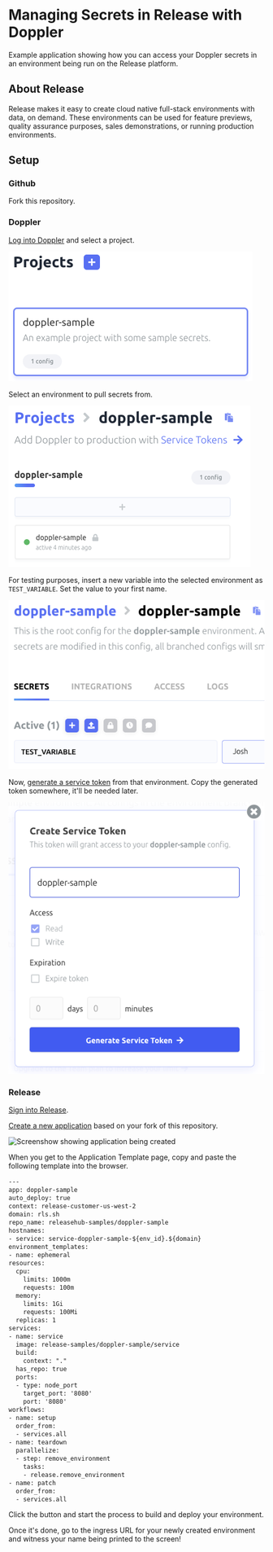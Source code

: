 # Managing Secrets in Release with Doppler

Example application showing how you can access your Doppler secrets in an environment being run on the Release platform.
## About Release

Release makes it easy to create cloud native full-stack environments with data, on demand. These environments can be used
for feature previews, quality assurance purposes, sales demonstrations, or running production environments.

## Setup

### Github

Fork this repository.

### Doppler

[Log into Doppler](https://dashboard.doppler.com/) and select a project.

![Screenshot showing sample project](images/image_four.png)

Select an environment to pull secrets from.

![Screenshot showing sample environment on Doppler UI](images/image_one.png)

For testing purposes, insert a new variable into the selected environment as `TEST_VARIABLE`. Set the value to 
your first name.

![Screenshot showing TEST_VARIABLE with value of Josh](images/image_two.png)

Now, [generate a service token](https://docs.doppler.com/docs/service-tokens) from that environment. Copy the 
generated token somewhere, it'll be needed later.

![Screenshot showing service token being generated](images/image_three.png)

### Release

[Sign into Release](https://app.releasehub.com/auth/login-page).

[Create a new application](https://docs.releasehub.com/getting-started/create-an-application) based on your fork of 
this repository.

![Screenshow showing application being created]()

When you get to the Application Template page, copy and paste the following template into the browser.

```
---
app: doppler-sample
auto_deploy: true
context: release-customer-us-west-2
domain: rls.sh
repo_name: releasehub-samples/doppler-sample
hostnames:
- service: service-doppler-sample-${env_id}.${domain}
environment_templates:
- name: ephemeral
resources:
  cpu:
    limits: 1000m
    requests: 100m
  memory:
    limits: 1Gi
    requests: 100Mi
  replicas: 1
services:
- name: service
  image: release-samples/doppler-sample/service
  build:
    context: "."
  has_repo: true
  ports:
  - type: node_port
    target_port: '8080'
    port: '8080'
workflows:
- name: setup
  order_from:
  - services.all
- name: teardown
  parallelize:
  - step: remove_environment
    tasks:
    - release.remove_environment
- name: patch
  order_from:
  - services.all
```

Click the button and start the process to build and deploy your environment.

Once it's done, go to the ingress URL for your newly created environment and witness your name being printed to the 
screen!
